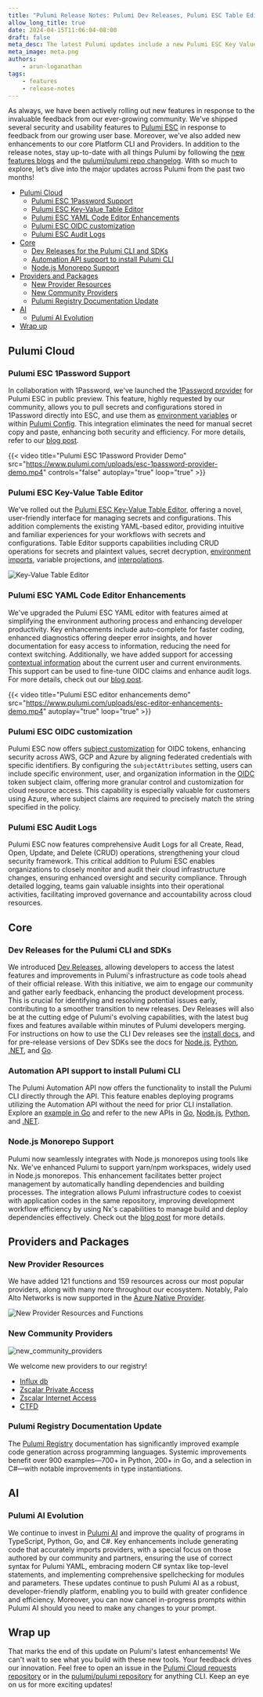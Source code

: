 ```yaml
---
title: "Pulumi Release Notes: Pulumi Dev Releases, Pulumi ESC Table Editor, 1Password Support , and more!"
allow_long_title: true
date: 2024-04-15T11:06:04-08:00
draft: false
meta_desc: The latest Pulumi updates include a new Pulumi ESC Key Value Table Editor, 1Password ESC Provider, Pulumi CLI & SDK Dev Releases, and more!
meta_image: meta.png
authors:
    - arun-loganathan
tags:
    - features
    - release-notes
---
```


As always, we have been actively rolling out new features in response to the invaluable feedback from our ever-growing community.  We've shipped several security and usability features to [Pulumi ESC](/docs/esc) in response to feedback from our growing user base. Moreover, we've also added new enhancements to our core Platform CLI and Providers. In addition to the release notes, stay up-to-date with all things Pulumi by following the [new features blogs](/blog/tag/features) and the [pulumi/pulumi repo changelog](https://github.com/pulumi/pulumi-aws-native/releases). With so much to explore, let’s dive into the major updates across Pulumi from the past two months!

<!--more-->

- [Pulumi Cloud](#pulumi-cloud)
  - [Pulumi ESC 1Password Support](#pulumi-esc-1password-support)
  - [Pulumi ESC Key-Value Table Editor](#pulumi-esc-key-value-table-editor)
  - [Pulumi ESC YAML Code Editor Enhancements](#pulumi-esc-yaml-code-editor-enhancements)
  - [Pulumi ESC OIDC customization](#pulumi-esc-oidc-customization)
  - [Pulumi ESC Audit Logs](#pulumi-esc-audit-logs)
- [Core](#core)
  - [Dev Releases for the Pulumi CLI and SDKs](#dev-releases-for-the-pulumi-cli-and-sdks)
  - [Automation API support to install Pulumi CLI](#automation-api-support-to-install-pulumi-cli)
  - [Node.js Monorepo Support](#nodejs-monorepo-support)
- [Providers and Packages](#providers-and-packages)
  - [New Provider Resources](#new-provider-resources)
  - [New Community Providers](#new-community-providers)
  - [Pulumi Registry Documentation Update](#pulumi-registry-documentation-update)
- [AI](#ai)
  - [Pulumi AI Evolution](#pulumi-ai-evolution)
- [Wrap up](#wrap-up)

## Pulumi Cloud

### Pulumi ESC 1Password Support

In collaboration with 1Password, we've launched the [1Password provider](/docs/esc/providers/1password-secrets/) for Pulumi ESC in public preview. This feature, highly requested by our community, allows you to pull secrets and configurations stored in 1Password directly into ESC, and use them as [environment variables](/docs/esc/environments/#projecting-environment-variables) or within [Pulumi Config](/docs/esc/environments/#using-environments-with-pulumi-iac). This integration eliminates the need for manual secret copy and paste, enhancing both security and efficiency. For more details, refer to our [blog post](/blog/pulumi-esc-public-preview-for-1password-support/).

{{< video title="Pulumi ESC 1Password Provider Demo" src="https://www.pulumi.com/uploads/esc-1password-provider-demo.mp4" controls="false" autoplay="true" loop="true" >}}

### Pulumi ESC Key-Value Table Editor

We've rolled out the [Pulumi ESC Key-Value Table Editor](/blog/esc-key-value-table-editor-launch/), offering a novel, user-friendly interface for managing secrets and configurations. This addition complements the existing YAML-based editor, providing intuitive and familiar experiences for your workflows with secrets and configurations. Table Editor supports capabilities including CRUD operations for secrets and plaintext values, secret decryption, [environment imports](/docs/esc/environments/#importing-other-environments), variable projections, and [interpolations](/docs/esc/environments/#interpolating-values).

![Key-Value Table Editor](/blog/esc-key-value-table-editor-launch/esc-key-value-table-editor.png)

### Pulumi ESC YAML Code Editor Enhancements

We've upgraded the Pulumi ESC YAML editor with features aimed at simplifying the environment authoring process and enhancing developer productivity. Key enhancements include auto-complete for faster coding, enhanced diagnostics offering deeper error insights, and hover documentation for easy access to information, reducing the need for context switching. Additionally, we have added support for accessing [contextual information](/docs/esc/environments/#pulumi-contextual-information) about the current user and current environments. This support can be used to fine-tune OIDC claims and enhance audit logs. For more details, check out our [blog post](/blog/esc-editor-enhancements/). 

{{< video title="Pulumi ESC editor enhancements demo" src="https://www.pulumi.com/uploads/esc-editor-enhancements-demo.mp4" autoplay="true" loop="true" >}}

### Pulumi ESC OIDC customization 

Pulumi ESC now offers [subject customization](/docs/pulumi-cloud/oidc/provider/azure/#subject-customization) for OIDC tokens, enhancing security across AWS, GCP and Azure by aligning federated credentials with specific identifiers. By configuring the `subjectAttributes` setting, users can include specific environment, user, and organization information in the [OIDC](/docs/pulumi-cloud/oidc/) token subject claim, offering more granular control and customization for cloud resource access. This capability is especially valuable for customers using Azure, where subject claims are required to precisely match the string specified in the policy.

### Pulumi ESC Audit Logs

Pulumi ESC now features comprehensive Audit Logs for all Create, Read, Open, Update, and Delete (CRUD) operations, strengthening your cloud security framework. This critical addition to Pulumi ESC enables organizations to closely monitor and audit their cloud infrastructure changes, ensuring enhanced oversight and security compliance. Through detailed logging, teams gain valuable insights into their operational activities, facilitating improved governance and accountability across cloud resources.

## Core

### Dev Releases for the Pulumi CLI and SDKs

We introduced [Dev Releases](/blog/introducing-dev-releases/), allowing developers to access the latest features and improvements in Pulumi's infrastructure as code tools ahead of their official release. With this initiative, we aim to engage our community and gather early feedback, enhancing the product development process. This is crucial for identifying and resolving potential issues early, contributing to a smoother transition to new releases. Dev Releases will also be at the cutting edge of Pulumi's evolving capabilities, with the latest bug fixes and features available within minutes of Pulumi developers merging. For instructions on how to use the CLI Dev releases see the [install docs](/docs/install/#installing-dev-releases), and for pre-release versions of Dev SDKs see the docs for [Node.js](/docs/languages-sdks/javascript/#dev-versions), [Python](/docs/languages-sdks/python/#dev-versions), [.NET](/docs/languages-sdks/dotnet/#dev-versions), and [Go](/docs/languages-sdks/go/#dev-versions).

### Automation API support to install Pulumi CLI 

The Pulumi Automation API now offers the functionality to install the Pulumi CLI directly through the API. This feature enables deploying programs utilizing the Automation API without the need for prior CLI installation. Explore an [example in Go](https://github.com/pulumi/automation-api-examples/tree/main/go/cli_installation) and refer to the new APIs in [Go](https://pkg.go.dev/github.com/pulumi/pulumi/sdk/v3/go/auto#InstallPulumiCommand), [Node.js](/docs/reference/pkg/nodejs/pulumi/pulumi/classes/automation.PulumiCommand.html#install), [Python](/docs/reference/pkg/python/pulumi/#pulumi.automation.PulumiCommand.install), and [.NET](https://github.com/pulumi/pulumi-dotnet/blob/edf4a5e904110f198d579d8db0b178aa9af9cdfa/sdk/Pulumi.Automation/Commands/LocalPulumiCommand.cs#L107).

### Node.js Monorepo Support

Pulumi now seamlessly integrates with Node.js monorepos using tools like Nx. We've enhanced Pulumi to support yarn/npm workspaces, widely used in Node.js monorepos. This enhancement facilitates better project management by automatically handling dependencies and building processes. The integration allows Pulumi infrastructure codes to coexist with application codes in the same repository, improving development workflow efficiency by using Nx's capabilities to manage build and deploy dependencies effectively.  Check out the [blog post](/blog/nx-monorepo/) for more details. 

## Providers and Packages

### New Provider Resources

We have added 121 functions and 159 resources across our most popular providers, along with many more throughout our ecosystem. Notably, Palo Alto Networks is now supported in the [Azure Native Provider](/registry/packages/azure-native/).

![New Provider Resources and Functions](new-provider-resources-functions.png)

### New Community Providers

![new_community_providers](new-community-providers.png)

We welcome new providers to our registry!

* [Influx db](/registry/packages/influxdb/)
* [Zscalar Private Access](/registry/packages/zpa/)
* [Zscalar Internet Access](/registry/packages/zia/)
* [CTFD](/registry/packages/ctfd/)

### Pulumi Registry Documentation Update

The [Pulumi Registry](/registry) documentation has significantly improved example code generation across programming languages. Systemic improvements benefit over 900 examples—700+ in Python, 200+ in Go, and a selection in C#—with notable improvements in type instantiations.

## AI

### Pulumi AI Evolution

We continue to invest in [Pulumi AI](https://www.pulumi.com/ai) and improve the quality of programs in TypeScript, Python, Go, and C#. Key enhancements include generating code that accurately imports providers, with a special focus on those authored by our community and partners, ensuring the use of correct syntax for Pulumi YAML, embracing modern C# syntax like top-level statements, and implementing comprehensive spellchecking for modules and parameters. These updates continue to push Pulumi AI as a robust, developer-friendly platform, enabling you to build with greater confidence and efficiency. Moreover, you can now cancel in-progress prompts within Pulumi AI should you need to make any changes to your prompt. 

## Wrap up

That marks the end of this update on Pulumi's latest enhancements! We can't wait to see what you build with these new tools. Your feedback drives our innovation. Feel free to open an issue in the [Pulumi Cloud requests repository](https://github.com/pulumi/pulumi-cloud-requests/issues/new/choose)  or in the [pulumi/pulumi repository](https://github.com/pulumi/pulumi) for anything CLI. Keep an eye on us for more exciting updates!
